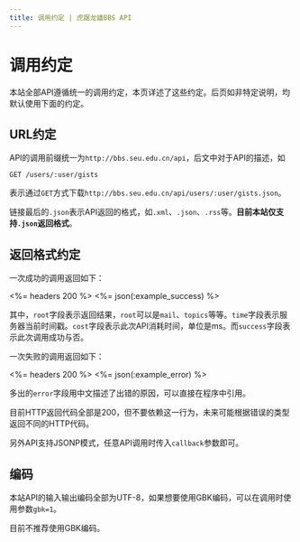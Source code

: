 ```yaml
---
title: 调用约定 | 虎踞龙蟠BBS API
---
```


# 调用约定

本站全部API遵循统一的调用约定，本页详述了这些约定。后页如非特定说明，均默认使用下面的约定。

## URL约定

API的调用前缀统一为`http://bbs.seu.edu.cn/api`，后文中对于API的描述，如

    GET /users/:user/gists

表示通过`GET`方式下载`http://bbs.seu.edu.cn/api/users/:user/gists.json`。

链接最后的`.json`表示API返回的格式，如`.xml`、`.json`、`.rss`等。**目前本站仅支持`.json`返回格式**。

## 返回格式约定

一次成功的调用返回如下：

<%= headers 200 %>
<%= json(:example_success) %>

其中，`root`字段表示返回结果，`root`可以是`mail`、`topics`等等。`time`字段表示服务器当前时间戳。`cost`字段表示此次API消耗时间，单位是ms。而`success`字段表示此次调用成功与否。

一次失败的调用返回如下：

<%= headers 200 %>
<%= json(:example_error) %>

多出的`error`字段用中文描述了出错的原因，可以直接在程序中引用。

目前HTTP返回代码全部是200，但不要依赖这一行为，未来可能根据错误的类型返回不同的HTTP代码。

另外API支持JSONP模式，任意API调用时传入`callback`参数即可。

## 编码

本站API的输入输出编码全部为UTF-8，如果想要使用GBK编码，可以在调用时使用参数`gbk=1`。

目前不推荐使用GBK编码。

